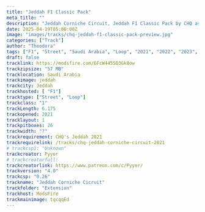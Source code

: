 ```yaml
---
title: "Jeddah F1 Classic Pack"
meta_title: ""
description: "Jeddah Corniche Circuit, Jeddah F1 Classic Pack by CHQ assetto corsa"
date: 2025-04-19T05:00:00Z
image: "images/tracks/chq-jeddah-f1-classic-pack-preview.jpg"
categories: ["Track"]
author: "Theodora"
tags: ["F1", "Street", "Saudi Arabia", "Loop", "2021", "2022", "2023", "2024"]
draft: false
tracklink: https://modsfire.com/6FcW4455Q3Gk8ow
trackzipsize: "57 MB"
tracklocation: Saudi Arabia
trackimage: jeddah
trackcity: Jeddah
trackhosted: [ "F1"]
tracktype: ["Street", "Loop"]
trackclass: "1" 
trackLength: 6.175
trackopened: 2021
tracklayout: 1
trackpitboxes: 26
trackwidth: "?"
trackrequirement: CHQ's Jeddah 2021
trackrequirelink: /tracks/chq-jeddah-corniche-circuit-2021
# trackcsp1: "Unknown"
trackcreator: Pyyer
# trackcreatorfull: 
trackcreatorlink: https://www.patreon.com/c/Pyyer/
trackversion: "4.0"
trackcsp: "0.26"
trackname: "Jeddah Corniche Cicruit"
trackfolder: "Extension"
trackhost: ModsFire
trackmainimage: tqcqqEd
---
```

